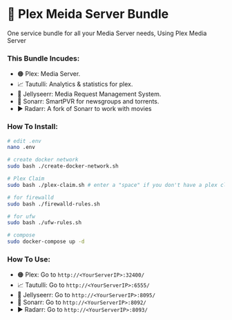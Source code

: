 # 🐋 Plex Meida Server Bundle
One service bundle for all your Media Server needs, Using Plex Media Server 

### This Bundle Incudes:
- 🟠 Plex: Media Server.
- 📈 Tautulli: Analytics & statistics for plex.
- 🐙 Jellyseerr: Media Request Management System.
- 🔷 Sonarr: SmartPVR for newsgroups and torrents.
- ▶️ Radarr: A fork of Sonarr to work with movies

### How To Install:
```sh
# edit .env
nano .env

# create docker network
sudo bash ./create-docker-network.sh

# Plex Claim
sudo bash ./plex-claim.sh # enter a "space" if you don't have a plex claim

# for firewalld
sudo bash ./firewalld-rules.sh

# for ufw
sudo bash ./ufw-rules.sh

# compose
sudo docker-compose up -d

```

### How To Use:
- 🟠 Plex: Go to `http://<YourServerIP>:32400/`
- 📈 Tautulli: Go to `http://<YourServerIP>:6555/`
- 🐙 Jellyseerr: Go to `http://<YourServerIP>:8095/`
- 🔷 Sonarr: Go to `http://<YourServerIP>:8092/`
- ▶️ Radarr: Go to `http://<YourServerIP>:8093/`
